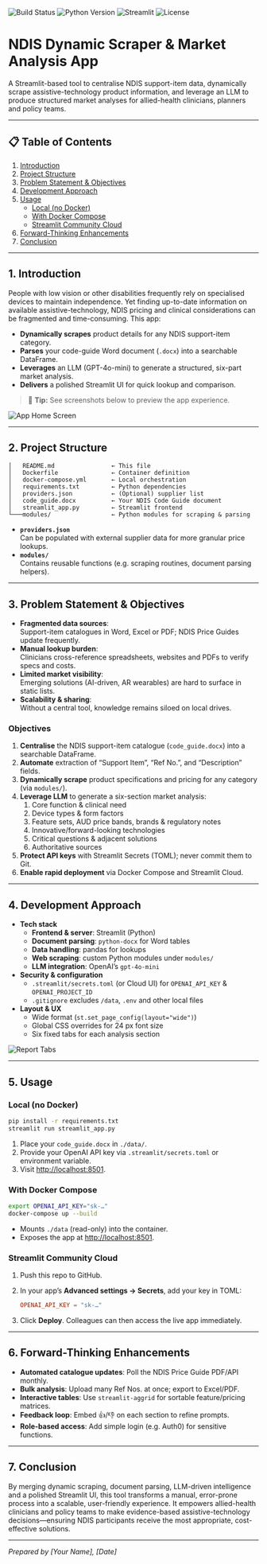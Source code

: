 <!-- Badges -->
![Build Status](https://img.shields.io/github/actions/workflow/status/your-username/at-market-analysis/ci.yml)
![Python Version](https://img.shields.io/badge/python-3.11-blue)
![Streamlit](https://img.shields.io/badge/streamlit-%3E%3D1.24.0-ff69b4)
![License](https://img.shields.io/github/license/your-username/at-market-analysis)

# NDIS Dynamic Scraper & Market Analysis App

A Streamlit-based tool to centralise NDIS support-item data, dynamically scrape assistive-technology product information, and leverage an LLM to produce structured market analyses for allied-health clinicians, planners and policy teams.

---

## 📋 Table of Contents

1. [Introduction](#1-introduction)  
2. [Project Structure](#2-project-structure)  
3. [Problem Statement & Objectives](#3-problem-statement--objectives)  
4. [Development Approach](#4-development-approach)  
5. [Usage](#5-usage)  
   - [Local (no Docker)](#local-no-docker)  
   - [With Docker Compose](#with-docker-compose)  
   - [Streamlit Community Cloud](#streamlit-community-cloud)  
6. [Forward-Thinking Enhancements](#6-forward-thinking-enhancements)  
7. [Conclusion](#7-conclusion)  

---

## 1. Introduction

People with low vision or other disabilities frequently rely on specialised devices to maintain independence. Yet finding up-to-date information on available assistive-technology, NDIS pricing and clinical considerations can be fragmented and time-consuming. This app:

- **Dynamically scrapes** product details for any NDIS support-item category.  
- **Parses** your code-guide Word document (`.docx`) into a searchable DataFrame.  
- **Leverages** an LLM (GPT-4o-mini) to generate a structured, six-part market analysis.  
- **Delivers** a polished Streamlit UI for quick lookup and comparison.

> 🚀 **Tip:** See screenshots below to preview the app experience.

![App Home Screen](assets/screenshot_home.png)

---

## 2. Project Structure

```
│   README.md                ← This file  
│   Dockerfile               ← Container definition  
│   docker-compose.yml       ← Local orchestration  
│   requirements.txt         ← Python dependencies  
│   providers.json           ← (Optional) supplier list  
│   code_guide.docx          ← Your NDIS Code Guide document  
│   streamlit_app.py         ← Streamlit frontend  
└───modules/                 ← Python modules for scraping & parsing  
```

- **`providers.json`**  
  Can be populated with external supplier data for more granular price lookups.  
- **`modules/`**  
  Contains reusable functions (e.g. scraping routines, document parsing helpers).

---

## 3. Problem Statement & Objectives

- **Fragmented data sources**:  
  Support-item catalogues in Word, Excel or PDF; NDIS Price Guides update frequently.  
- **Manual lookup burden**:  
  Clinicians cross-reference spreadsheets, websites and PDFs to verify specs and costs.  
- **Limited market visibility**:  
  Emerging solutions (AI-driven, AR wearables) are hard to surface in static lists.  
- **Scalability & sharing**:  
  Without a central tool, knowledge remains siloed on local drives.

### Objectives

1. **Centralise** the NDIS support-item catalogue (`code_guide.docx`) into a searchable DataFrame.  
2. **Automate** extraction of “Support Item”, “Ref No.”, and “Description” fields.  
3. **Dynamically scrape** product specifications and pricing for any category (via `modules/`).  
4. **Leverage LLM** to generate a six-section market analysis:
   1. Core function & clinical need  
   2. Device types & form factors  
   3. Feature sets, AUD price bands, brands & regulatory notes  
   4. Innovative/forward-looking technologies  
   5. Critical questions & adjacent solutions  
   6. Authoritative sources  
5. **Protect API keys** with Streamlit Secrets (TOML); never commit them to Git.  
6. **Enable rapid deployment** via Docker Compose and Streamlit Cloud.

---

## 4. Development Approach

- **Tech stack**  
  - **Frontend & server**: Streamlit (Python)  
  - **Document parsing**: `python-docx` for Word tables  
  - **Data handling**: pandas for lookups  
  - **Web scraping**: custom Python modules under `modules/`  
  - **LLM integration**: OpenAI’s `gpt-4o-mini`  
- **Security & configuration**  
  - `.streamlit/secrets.toml` (or Cloud UI) for `OPENAI_API_KEY` & `OPENAI_PROJECT_ID`  
  - `.gitignore` excludes `/data`, `.env` and other local files  
- **Layout & UX**  
  - Wide format (`st.set_page_config(layout="wide")`)  
  - Global CSS overrides for 24 px font size  
  - Six fixed tabs for each analysis section  

![Report Tabs](assets/screenshot_tabs.png)

---

## 5. Usage

### Local (no Docker)

```bash
pip install -r requirements.txt
streamlit run streamlit_app.py
```

1. Place your `code_guide.docx` in `./data/`.  
2. Provide your OpenAI API key via `.streamlit/secrets.toml` or environment variable.  
3. Visit <http://localhost:8501>.

### With Docker Compose

```bash
export OPENAI_API_KEY="sk-…"
docker-compose up --build
```

- Mounts `./data` (read-only) into the container.  
- Exposes the app at <http://localhost:8501>.

### Streamlit Community Cloud

1. Push this repo to GitHub.  
2. In your app’s **Advanced settings → Secrets**, add your key in TOML:

   ```toml
   OPENAI_API_KEY = "sk-…"
   ```

3. Click **Deploy**. Colleagues can then access the live app immediately.

---

## 6. Forward-Thinking Enhancements

- **Automated catalogue updates**: Poll the NDIS Price Guide PDF/API monthly.  
- **Bulk analysis**: Upload many Ref Nos. at once; export to Excel/PDF.  
- **Interactive tables**: Use `streamlit-aggrid` for sortable feature/pricing matrices.  
- **Feedback loop**: Embed 👍/👎 on each section to refine prompts.  
- **Role-based access**: Add simple login (e.g. Auth0) for sensitive functions.

---

## 7. Conclusion

By merging dynamic scraping, document parsing, LLM-driven intelligence and a polished Streamlit UI, this tool transforms a manual, error-prone process into a scalable, user-friendly experience. It empowers allied-health clinicians and policy teams to make evidence-based assistive-technology decisions—ensuring NDIS participants receive the most appropriate, cost-effective solutions.

---

*Prepared by [Your Name], [Date]*
